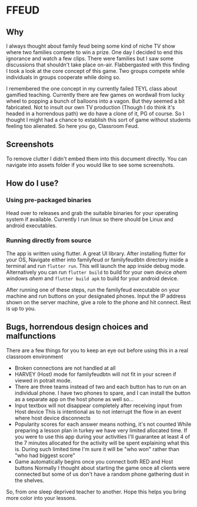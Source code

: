 # FFEUD

## Why
I always thought about family feud being some kind of niche TV show where two families compete to win a prize.
One day I decided to end this ignorance and watch a few clips. There were families but I saw some discussions that shouldn't take place on-air.
Flabbergasted with this finding I took a look at the core concept of this game. Two groups compete while individuals in groups cooperate while doing so.

I remembered the one concept in my currently failed TEYL class about gamified teaching. Currently there are few games on wordwall from lucky wheel to popping a bunch of balloons into a vagon.
But they seemed a bit fabricated. Not to insult our own TV production (Though I do think it's headed in a horrendous path) we do have a clone of it, PG of course. So I thought I might had a chance to
establish this sort of game without students feeling too alienated. So here you go, Classroom Feud.


## Screenshots
To remove clutter I didn't embed them into this document directly. You can navigate into assets folder if you would like to see some screenshots.


## How do I use?

### Using pre-packaged binaries
Head over to releases and grab the suitable binaries for your operating system if available. Currently I run linux so there should be Linux and android executables.
### Running directly from source
The app is written using flutter. A great UI library. After installing flutter for your OS, Navigate either into familyfeud or familyfeudbtn directory inside a terminal and run `flutter run`. This will launch the app inside debug mode. Alternatively you can run `flutter build` to build for your own device *ahem* windows *ahem* and `flutter build apk` to build for your android device.

After running one of these steps, run the familyfeud executable on your machine and run buttons on your designated phones. Input the IP address shown on the server machine, give a role to the phone and hit connect. Rest is up to you.

## Bugs, horrendous design choices and malfunctions

There are a few things for you to keep an eye out before using this in a real classroom environment
* Broken connections are not handled at all
* HARVEY (Host) mode for familyfeudbtn will not fit in your screen if viewed in potrait mode.
* There are three teams instead of two and each button has to run on an individual phone.
    I have two phones to spare, and I can install the button as a separate app on the host phone as well so... 
* Input textbox will not disappear completely after receiving input from Host device
    This is intentional as to not interrupt the flow in an event where host device disconnects
* Popularity scores for each answer means nothing, it's not counted
    While preparing a lesson plan in turkey we have very limited allocated time. If you were to use this app during your activities I'll guarantee at least 4 of the 7 minutes allocated for the activity will be spent explaining what this is. During such limited time I'm sure it will be "who won" rather than "who had biggest score"
* Game automatically begins once you connect both RED and Host buttons
    Normally I thought about starting the game once all clients were connected but some of us don't have a random phone gathering dust in the shelves.

So, from one sleep deprived teacher to another. Hope this helps you bring more color into your lessons.